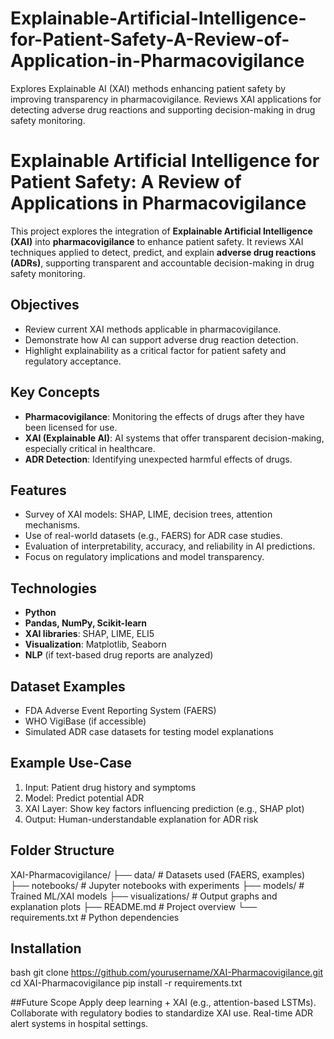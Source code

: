 # Explainable-Artificial-Intelligence-for-Patient-Safety-A-Review-of-Application-in-Pharmacovigilance
Explores Explainable AI (XAI) methods enhancing patient safety by improving transparency in pharmacovigilance. Reviews XAI applications for detecting adverse drug reactions and supporting decision-making in drug safety monitoring.
# Explainable Artificial Intelligence for Patient Safety: A Review of Applications in Pharmacovigilance

This project explores the integration of **Explainable Artificial Intelligence (XAI)** into **pharmacovigilance** to enhance patient safety. It reviews XAI techniques applied to detect, predict, and explain **adverse drug reactions (ADRs)**, supporting transparent and accountable decision-making in drug safety monitoring.

## Objectives

- Review current XAI methods applicable in pharmacovigilance.
- Demonstrate how AI can support adverse drug reaction detection.
- Highlight explainability as a critical factor for patient safety and regulatory acceptance.

## Key Concepts

- **Pharmacovigilance**: Monitoring the effects of drugs after they have been licensed for use.
- **XAI (Explainable AI)**: AI systems that offer transparent decision-making, especially critical in healthcare.
- **ADR Detection**: Identifying unexpected harmful effects of drugs.

## Features

- Survey of XAI models: SHAP, LIME, decision trees, attention mechanisms.
- Use of real-world datasets (e.g., FAERS) for ADR case studies.
- Evaluation of interpretability, accuracy, and reliability in AI predictions.
- Focus on regulatory implications and model transparency.

## Technologies

- **Python**
- **Pandas, NumPy, Scikit-learn**
- **XAI libraries**: SHAP, LIME, ELI5
- **Visualization**: Matplotlib, Seaborn
- **NLP** (if text-based drug reports are analyzed)

## Dataset Examples

- FDA Adverse Event Reporting System (FAERS)
- WHO VigiBase (if accessible)
- Simulated ADR case datasets for testing model explanations

## Example Use-Case

1. Input: Patient drug history and symptoms
2. Model: Predict potential ADR
3. XAI Layer: Show key factors influencing prediction (e.g., SHAP plot)
4. Output: Human-understandable explanation for ADR risk

## Folder Structure

XAI-Pharmacovigilance/
├── data/ # Datasets used (FAERS, examples)
├── notebooks/ # Jupyter notebooks with experiments
├── models/ # Trained ML/XAI models
├── visualizations/ # Output graphs and explanation plots
├── README.md # Project overview
└── requirements.txt # Python dependencies

## Installation
bash
git clone https://github.com/yourusername/XAI-Pharmacovigilance.git
cd XAI-Pharmacovigilance
pip install -r requirements.txt

##Future Scope
Apply deep learning + XAI (e.g., attention-based LSTMs).
Collaborate with regulatory bodies to standardize XAI use.
Real-time ADR alert systems in hospital settings.
